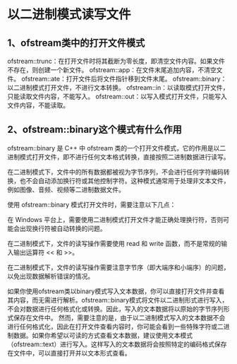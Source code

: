 # 以二进制模式读写文件

## 1、ofstream类中的打开文件模式
ofstream::trunc：在打开文件时将其截断为零长度，即清空文件内容。如果文件不存在，则创建一个新文件。
ofstream::app：在文件末尾追加内容，不清空文件。
ofstream::ate：打开文件后将文件指针移到文件末尾。
ofstream::binary：以二进制模式打开文件，不进行文本转换。
ofstream::in：以读取模式打开文件，只能读取文件内容，不能写入。
ofstream::out：以写入模式打开文件，只能写入文件内容，不能读取。

## 2、ofstream::binary这个模式有什么作用
ofstream::binary 是 C++ 中 ofstream 类的一个打开文件模式，它的作用是以二进制模式打开文件，即不进行任何文本格式转换，直接按照二进制数据进行读写。

在二进制模式下，文件中的所有数据都被视为字节序列，不会进行任何字符编码转换，也不会自动添加换行符或其他控制字符。这种模式通常用于处理非文本文件，例如图像、音频、视频等二进制数据文件。

使用 ofstream::binary 模式打开文件时，需要注意以下几点：

在 Windows 平台上，需要使用二进制模式打开文件才能正确处理换行符，否则可能会出现换行符被自动转换的问题。

在二进制模式下，文件的读写操作需要使用 read 和 write 函数，而不是常规的输入输出运算符 << 和 >>。

在二进制模式下，文件的读写操作需要注意字节序（即大端序和小端序）的问题，以免出现数据解析错误的情况。

如果你使用ofstream类以binary模式写入文本数据，你可以直接打开文件并查看其内容，而无需进行解析。ofstream::binary模式将文件以二进制形式进行写入，不会对数据进行任何格式化或转换。因此，写入的文本数据将以原始的字节序列形式保存在文件中。
然而，需要注意的是，由于以二进制模式写入的文本数据不会进行任何格式化，因此在打开文件查看内容时，你可能会看到一些特殊字符或二进制数据。如果你希望以可读的方式查看文本数据，建议使用文本模式（ofstream::text）进行写入。这样写入的文本数据将会按照特定的编码格式保存在文件中，可以直接打开并以文本形式查看。







